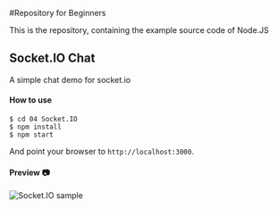 #Repository for Beginners

This is the repository, containing the example source code of Node.JS

## Socket.IO Chat

A simple chat demo for socket.io

#### How to use

```
$ cd 04 Socket.IO
$ npm install
$ npm start
```
And point your browser to `http://localhost:3000`.

#### **Preview** 📷
![Socket.IO sample](https://github.com/tahaipek/Node-For-Beginners/blob/master/04%20Socket.IO/Preview.png?raw=true) 		
